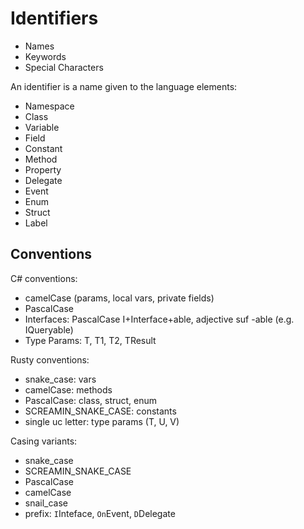 # Identifiers

- Names
- Keywords
- Special Characters

An identifier is a name given to the language elements:
- Namespace
- Class
- Variable
- Field
- Constant
- Method
- Property
- Delegate
- Event
- Enum
- Struct
- Label



## Conventions

C# conventions:
- camelCase (params, local vars, private fields)
- PascalCase
- Interfaces: PascalCase
  I+Interface+able, adjective suf -able (e.g. IQueryable)
- Type Params: T, T1, T2, TResult

Rusty conventions:
- snake_case: vars
- camelCase: methods
- PascalCase: class, struct, enum
- SCREAMIN_SNAKE_CASE: constants
- single uc letter: type params (T, U, V)

Casing variants:
- snake_case
- SCREAMIN_SNAKE_CASE
- PascalCase
- camelCase
- snail_case
- prefix: `I`Inteface, `On`Event, `D`Delegate

